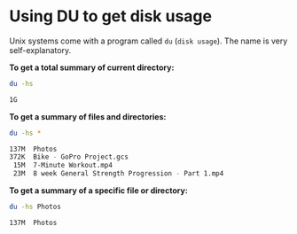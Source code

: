 # Using DU to get disk usage

Unix systems come with a program called `du` (`disk usage`). The name is very self-explanatory.

__To get a total summary of current directory:__

````bash
du -hs
````

````bash
1G
````

__To get a summary of files and directories:__

````bash
du -hs *
````

````bash
137M  Photos
372K  Bike - GoPro Project.gcs
 15M  7-Minute Workout.mp4
 23M  8 week General Strength Progression - Part 1.mp4
 ````

__To get a summary of a specific file or directory:__

````bash
du -hs Photos
````

````bash
137M  Photos
 ````



